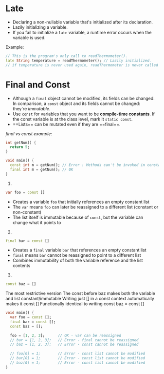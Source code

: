 
# Late
- Declaring a non-nullable variable that's initialized after its declaration.
- Lazily initializing a variable.
- If you fail to initialize a `late` variable, a runtime error occurs when the variable is used.

Example:
```dart
// This is the program's only call to readThermometer().
late String temperature = readThermometer(); // Lazily initialized.
// if temperature is never used again, readThermometer is never called
```

# Final and Const

* Although a `final` object cannot be modified, its fields can be changed. In comparison, a `const` object and its fields cannot be changed: they're _immutable_.
* Use `const` for variables that you want to be **compile-time constants**. If the const variable is at the class level, mark it `static const`.
* ==Lists== can be mutated even if they are ==final==.

*final vs const example:*
```dart
int getNum() {
  return 5;
}

void main() {
  const int n = getNum(); // Error : Methods can't be invoked in constant expressions.
  final int m = getNum(); // OK
}

```

1.
```dart
var foo = const []
```
- Creates a variable `foo` that initially references an empty constant list
- The `var` means `foo` can later be reassigned to a different list (constant or non-constant)
- The list itself is immutable because of `const`, but the variable can change what it points to

2.
```dart
final bar = const []
```
- Creates a `final` variable `bar` that references an empty constant list
- `final` means `bar` cannot be reassigned to point to a different list
- Combines immutability of both the variable reference and the list contents

3.
```dart
const baz = []
```
The most restrictive version
The const before baz makes both the variable and list constant/immutable
Writing just [] in a const context automatically makes it const []
Functionally identical to writing const baz = const []

```dart
void main() {
  var foo = const [];
  final bar = const [];
  const baz = [];
  
  foo = [1, 2, 3];      // OK - var can be reassigned
  // bar = [1, 2, 3];   // Error - final cannot be reassigned
  // baz = [1, 2, 3];   // Error - const cannot be reassigned
  
  // foo[0] = 1;        // Error - const list cannot be modified
  // bar[0] = 1;        // Error - const list cannot be modified
  // baz[0] = 1;        // Error - const list cannot be modified
}
```